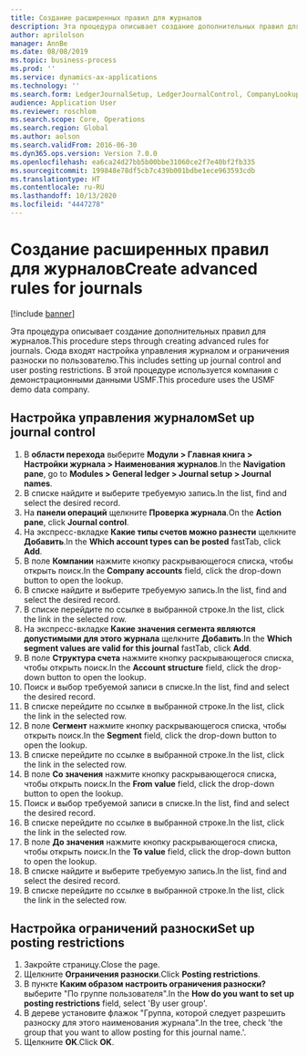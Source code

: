 ```yaml
---
title: Создание расширенных правил для журналов
description: Эта процедура описывает создание дополнительных правил для журналов.
author: aprilolson
manager: AnnBe
ms.date: 08/08/2019
ms.topic: business-process
ms.prod: ''
ms.service: dynamics-ax-applications
ms.technology: ''
ms.search.form: LedgerJournalSetup, LedgerJournalControl, CompanyLookup, LedgerJournalPostControl
audience: Application User
ms.reviewer: roschlom
ms.search.scope: Core, Operations
ms.search.region: Global
ms.author: aolson
ms.search.validFrom: 2016-06-30
ms.dyn365.ops.version: Version 7.0.0
ms.openlocfilehash: ea6ca24d27bb5b00bbe31060ce2f7e40bf2fb335
ms.sourcegitcommit: 199848e78df5cb7c439b001bdbe1ece963593cdb
ms.translationtype: HT
ms.contentlocale: ru-RU
ms.lasthandoff: 10/13/2020
ms.locfileid: "4447278"
---
```

# <a name="create-advanced-rules-for-journals"></a><span data-ttu-id="2aff8-103">Создание расширенных правил для журналов</span><span class="sxs-lookup"><span data-stu-id="2aff8-103">Create advanced rules for journals</span></span>

[!include [banner](../../includes/banner.md)]

<span data-ttu-id="2aff8-104">Эта процедура описывает создание дополнительных правил для журналов.</span><span class="sxs-lookup"><span data-stu-id="2aff8-104">This procedure steps through creating advanced rules for journals.</span></span> <span data-ttu-id="2aff8-105">Сюда входят настройка управления журналом и ограничения разноски по пользователю.</span><span class="sxs-lookup"><span data-stu-id="2aff8-105">This includes setting up journal control and user posting restrictions.</span></span> <span data-ttu-id="2aff8-106">В этой процедуре используется компания с демонстрационными данными USMF.</span><span class="sxs-lookup"><span data-stu-id="2aff8-106">This procedure uses the USMF demo data company.</span></span>


## <a name="set-up-journal-control"></a><span data-ttu-id="2aff8-107">Настройка управления журналом</span><span class="sxs-lookup"><span data-stu-id="2aff8-107">Set up journal control</span></span>
1. <span data-ttu-id="2aff8-108">В **области перехода** выберите **Модули > Главная книга > Настройки журнала > Наименования журналов**.</span><span class="sxs-lookup"><span data-stu-id="2aff8-108">In the **Navigation pane**, go to **Modules > General ledger > Journal setup > Journal names**.</span></span>
2. <span data-ttu-id="2aff8-109">В списке найдите и выберите требуемую запись.</span><span class="sxs-lookup"><span data-stu-id="2aff8-109">In the list, find and select the desired record.</span></span>
3. <span data-ttu-id="2aff8-110">На **панели операций** щелкните **Проверка журнала**.</span><span class="sxs-lookup"><span data-stu-id="2aff8-110">On the **Action pane**, click **Journal control**.</span></span>
4. <span data-ttu-id="2aff8-111">На экспресс-вкладке **Какие типы счетов можно разнести** щелкните **Добавить**.</span><span class="sxs-lookup"><span data-stu-id="2aff8-111">In the **Which account types can be posted** fastTab, click **Add**.</span></span>
5. <span data-ttu-id="2aff8-112">В поле **Компании** нажмите кнопку раскрывающегося списка, чтобы открыть поиск.</span><span class="sxs-lookup"><span data-stu-id="2aff8-112">In the **Company accounts** field, click the drop-down button to open the lookup.</span></span>
6. <span data-ttu-id="2aff8-113">В списке найдите и выберите требуемую запись.</span><span class="sxs-lookup"><span data-stu-id="2aff8-113">In the list, find and select the desired record.</span></span>
7. <span data-ttu-id="2aff8-114">В списке перейдите по ссылке в выбранной строке.</span><span class="sxs-lookup"><span data-stu-id="2aff8-114">In the list, click the link in the selected row.</span></span>
8. <span data-ttu-id="2aff8-115">На экспресс-вкладке **Какие значения сегмента являются допустимыми для этого журнала** щелкните **Добавить**.</span><span class="sxs-lookup"><span data-stu-id="2aff8-115">In the **Which segment values are valid for this journal** fastTab, click **Add**.</span></span>
9. <span data-ttu-id="2aff8-116">В поле **Структура счета** нажмите кнопку раскрывающегося списка, чтобы открыть поиск.</span><span class="sxs-lookup"><span data-stu-id="2aff8-116">In the **Account structure** field, click the drop-down button to open the lookup.</span></span>
10. <span data-ttu-id="2aff8-117">Поиск и выбор требуемой записи в списке.</span><span class="sxs-lookup"><span data-stu-id="2aff8-117">In the list, find and select the desired record.</span></span>
11. <span data-ttu-id="2aff8-118">В списке перейдите по ссылке в выбранной строке.</span><span class="sxs-lookup"><span data-stu-id="2aff8-118">In the list, click the link in the selected row.</span></span>
12. <span data-ttu-id="2aff8-119">В поле **Сегмент** нажмите кнопку раскрывающегося списка, чтобы открыть поиск.</span><span class="sxs-lookup"><span data-stu-id="2aff8-119">In the **Segment** field, click the drop-down button to open the lookup.</span></span>
13. <span data-ttu-id="2aff8-120">В списке перейдите по ссылке в выбранной строке.</span><span class="sxs-lookup"><span data-stu-id="2aff8-120">In the list, click the link in the selected row.</span></span>
14. <span data-ttu-id="2aff8-121">В поле **Со значения** нажмите кнопку раскрывающегося списка, чтобы открыть поиск.</span><span class="sxs-lookup"><span data-stu-id="2aff8-121">In the **From value** field, click the drop-down button to open the lookup.</span></span>
15. <span data-ttu-id="2aff8-122">Поиск и выбор требуемой записи в списке.</span><span class="sxs-lookup"><span data-stu-id="2aff8-122">In the list, find and select the desired record.</span></span>
16. <span data-ttu-id="2aff8-123">В списке перейдите по ссылке в выбранной строке.</span><span class="sxs-lookup"><span data-stu-id="2aff8-123">In the list, click the link in the selected row.</span></span>
17. <span data-ttu-id="2aff8-124">В поле **До значения** нажмите кнопку раскрывающегося списка, чтобы открыть поиск.</span><span class="sxs-lookup"><span data-stu-id="2aff8-124">In the **To value** field, click the drop-down button to open the lookup.</span></span>
18. <span data-ttu-id="2aff8-125">В списке найдите и выберите требуемую запись.</span><span class="sxs-lookup"><span data-stu-id="2aff8-125">In the list, find and select the desired record.</span></span>
19. <span data-ttu-id="2aff8-126">В списке перейдите по ссылке в выбранной строке.</span><span class="sxs-lookup"><span data-stu-id="2aff8-126">In the list, click the link in the selected row.</span></span>

## <a name="set-up-posting-restrictions"></a><span data-ttu-id="2aff8-127">Настройка ограничений разноски</span><span class="sxs-lookup"><span data-stu-id="2aff8-127">Set up posting restrictions</span></span>
1. <span data-ttu-id="2aff8-128">Закройте страницу.</span><span class="sxs-lookup"><span data-stu-id="2aff8-128">Close the page.</span></span>
2. <span data-ttu-id="2aff8-129">Щелкните **Ограничения разноски**.</span><span class="sxs-lookup"><span data-stu-id="2aff8-129">Click **Posting restrictions**.</span></span>
3. <span data-ttu-id="2aff8-130">В пункте **Каким образом настроить ограничения разноски?** выберите "По группе пользователя".</span><span class="sxs-lookup"><span data-stu-id="2aff8-130">In the **How do you want to set up posting restrictions** field, select 'By user group'.</span></span>
4. <span data-ttu-id="2aff8-131">В дереве установите флажок "Группа, которой следует разрешить разноску для этого наименования журнала".</span><span class="sxs-lookup"><span data-stu-id="2aff8-131">In the tree, check 'the group that you want to allow posting for this journal name.'.</span></span>
5. <span data-ttu-id="2aff8-132">Щелкните **OK**.</span><span class="sxs-lookup"><span data-stu-id="2aff8-132">Click **OK**.</span></span>

